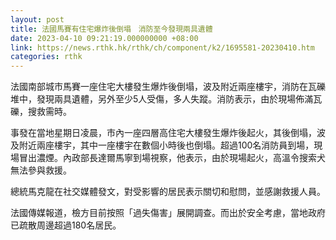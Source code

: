 ```yaml
---
layout: post
title: 法國馬賽有住宅爆炸後倒塌　消防至今發現兩具遺體
date: 2023-04-10 09:21:19.000000000 +08:00
link: https://news.rthk.hk/rthk/ch/component/k2/1695581-20230410.htm
categories: rthk
---
```


法國南部城市馬賽一座住宅大樓發生爆炸後倒塌，波及附近兩座樓宇，消防在瓦礫堆中，發現兩具遺體，另外至少5人受傷，多人失蹤。消防表示，由於現場佈滿瓦礫，搜救需時。

事發在當地星期日凌晨，市內一座四層高住宅大樓發生爆炸後起火，其後倒塌，波及附近兩座樓宇，其中一座樓宇在數個小時後也倒塌。超過100名消防員到場，現場冒出濃煙。內政部長達爾馬寧到場視察，他表示，由於現場起火，高溫令搜索犬無法參與救援。

總統馬克龍在社交媒體發文，對受影響的居民表示關切和慰問，並感謝救援人員。

法國傳媒報道，檢方目前按照「過失傷害」展開調查。而出於安全考慮，當地政府已疏散周邊超過180名居民。
